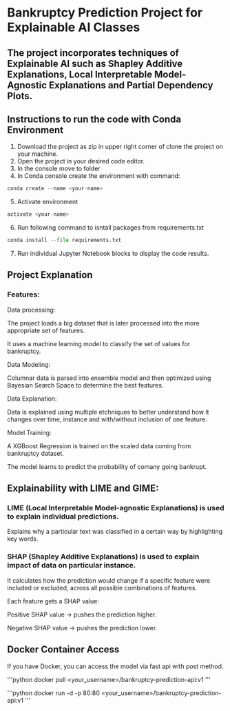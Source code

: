 <h1>Bankruptcy Prediction Project for Explainable AI Classes</h1>

<h2>The project incorporates techniques of Explainable AI such as Shapley Additive Explanations, Local Interpretable Model-Agnostic Explanations and Partial Dependency Plots.</h2>

<h2>Instructions to run the code with Conda Environment</h2>

1. Download the project as zip in upper right corner of clone the project on your machine.
2. Open the project in your desired code editor. 
3. In the console move to folder
4. In Conda console create the environment with command:

```python
conda create --name <your-name>
```

5. Activate environment

```python
activate <your-name>
```

6. Run following command to isntall packages from requirements.txt

```python
conda install --file requirements.txt
```

7. Run individual Jupyter Notebook blocks to display the code results.
  
<h2>Project Explanation</h2>

<h3>Features:</h3>

Data processing:

The project loads a big dataset that is later processed into the more appropriate set of features.

It uses a machine learning model to classify the set of values for bankruptcy.

Data Modeling:

Columnar data is parsed into ensemble model and then optimized using Bayesian Search Space to determine the best features.

Data Explanation:

Data is explained using multiple etchniques to better understand how it changes over time, instance and with/without inclusion of one feature.

Model Training:

A XGBoost Regression is trained on the scaled data coming from bankruptcy dataset.

The model learns to predict the probability of comany going bankrupt.

<h2>Explainability with LIME and GIME:</h2>

<h3>LIME (Local Interpretable Model-agnostic Explanations) is used to explain individual predictions. </h3>

Explains why a particular text was classified in a certain way by highlighting key words.

<h3>SHAP (Shapley Additive Explanations) is used to explain impact of data on particular instance.</h3>

It calculates how the prediction would change if a specific feature were included or excluded, across all possible combinations of features.

Each feature gets a SHAP value:

Positive SHAP value → pushes the prediction higher.

Negative SHAP value → pushes the prediction lower.


<h2>Docker Container Access </h2>
If you have Docker, you can access the model via fast api with post method.

'''python
docker pull <your_username>/bankruptcy-prediction-api:v1
'''

'''python
docker run -d -p 80:80 <your_username>/bankruptcy-prediction-api:v1
'''
